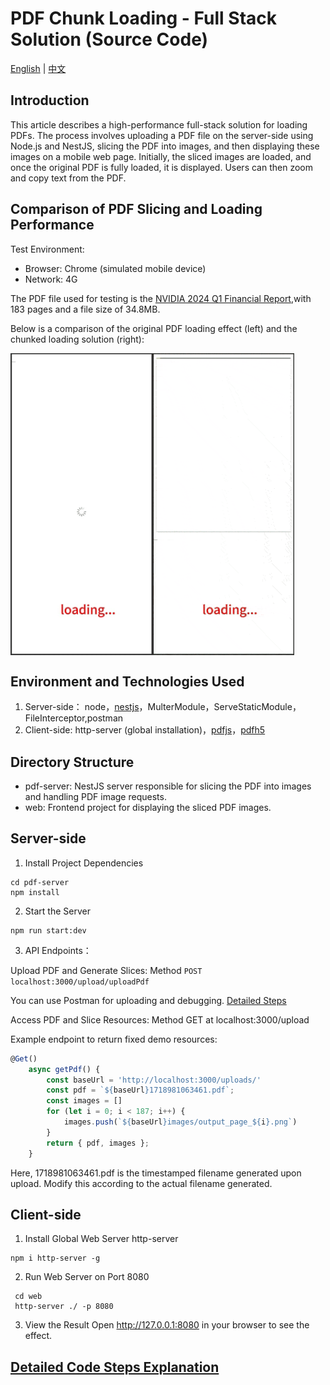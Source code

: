 # PDF Chunk Loading - Full Stack Solution (Source Code)

[English](./README_en.md) | [中文](./README.md)

## Introduction

This article describes a high-performance full-stack solution for loading PDFs. The process involves uploading a PDF file on the server-side using Node.js and NestJS, slicing the PDF into images, and then displaying these images on a mobile web page. Initially, the sliced images are loaded, and once the original PDF is fully loaded, it is displayed. Users can then zoom and copy text from the PDF.

## Comparison of PDF Slicing and Loading Performance

Test Environment:

- Browser: Chrome (simulated mobile device)
- Network: 4G

The PDF file used for testing is the [NVIDIA 2024 Q1 Financial Report](https://s201.q4cdn.com/141608511/files/doc_financials/2024/ar/NVIDIA-2024-Annual-Report.pdf),with 183 pages and a file size of 34.8MB.

Below is a comparison of the original PDF loading effect (left) and the chunked loading solution (right):

 <div style="display: flex;flex-direction:row, justify-content: space-between; align-items: center; width: 100%;">
        <img src="./docs/1.gif" alt="7.gif" style="width: 45%;" />
        <img src="./docs/2.gif" alt="9.gif" style="width: 45%;" />
 </div>

## Environment and Technologies Used

1. Server-side： node，[nestjs](https://nestjs.com/)，MulterModule，ServeStaticModule，FileInterceptor,postman
2. Client-side: http-server (global installation)，[pdfjs](https://mozilla.github.io/pdf.js/)，[pdfh5](https://github.com/gjTool/pdfh5)

## Directory Structure

- pdf-server: NestJS server responsible for slicing the PDF into images and handling PDF image requests.
- web: Frontend project for displaying the sliced PDF images.

## Server-side

1. Install Project Dependencies

```shell
cd pdf-server
npm install
```

2. Start the Server

```shell
npm run start:dev
```

3. API Endpoints：

Upload PDF and Generate Slices: Method `POST` `localhost:3000/upload/uploadPdf`

You can use Postman for uploading and debugging. [Detailed Steps](https://medium.com/p/8f25f84ad31e)

Access PDF and Slice Resources: Method GET at localhost:3000/upload

Example endpoint to return fixed demo resources:

```ts
@Get()
    async getPdf() {
        const baseUrl = 'http://localhost:3000/uploads/'
        const pdf = `${baseUrl}1718981063461.pdf`;
        const images = []
        for (let i = 0; i < 187; i++) {
            images.push(`${baseUrl}images/output_page_${i}.png`)
        }
        return { pdf, images };
    }
```

Here, 1718981063461.pdf is the timestamped filename generated upon upload. Modify this according to the actual filename generated.

## Client-side

1. Install Global Web Server http-server

```
npm i http-server -g
```

2. Run Web Server on Port 8080

```
 cd web
 http-server ./ -p 8080
```

3. View the Result
   Open http://127.0.0.1:8080 in your browser to see the effect.

## [Detailed Code Steps Explanation](https://medium.com/@ggluopeihai/pdf-slice-loading-full-stack-solution-89c12d92a2a4)
